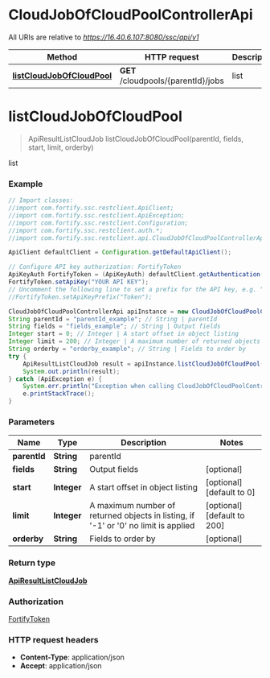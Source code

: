 # CloudJobOfCloudPoolControllerApi

All URIs are relative to *https://16.40.6.107:8080/ssc/api/v1*

Method | HTTP request | Description
------------- | ------------- | -------------
[**listCloudJobOfCloudPool**](CloudJobOfCloudPoolControllerApi.md#listCloudJobOfCloudPool) | **GET** /cloudpools/{parentId}/jobs | list


<a name="listCloudJobOfCloudPool"></a>
# **listCloudJobOfCloudPool**
> ApiResultListCloudJob listCloudJobOfCloudPool(parentId, fields, start, limit, orderby)

list

### Example
```java
// Import classes:
//import com.fortify.ssc.restclient.ApiClient;
//import com.fortify.ssc.restclient.ApiException;
//import com.fortify.ssc.restclient.Configuration;
//import com.fortify.ssc.restclient.auth.*;
//import com.fortify.ssc.restclient.api.CloudJobOfCloudPoolControllerApi;

ApiClient defaultClient = Configuration.getDefaultApiClient();

// Configure API key authorization: FortifyToken
ApiKeyAuth FortifyToken = (ApiKeyAuth) defaultClient.getAuthentication("FortifyToken");
FortifyToken.setApiKey("YOUR API KEY");
// Uncomment the following line to set a prefix for the API key, e.g. "Token" (defaults to null)
//FortifyToken.setApiKeyPrefix("Token");

CloudJobOfCloudPoolControllerApi apiInstance = new CloudJobOfCloudPoolControllerApi();
String parentId = "parentId_example"; // String | parentId
String fields = "fields_example"; // String | Output fields
Integer start = 0; // Integer | A start offset in object listing
Integer limit = 200; // Integer | A maximum number of returned objects in listing, if '-1' or '0' no limit is applied
String orderby = "orderby_example"; // String | Fields to order by
try {
    ApiResultListCloudJob result = apiInstance.listCloudJobOfCloudPool(parentId, fields, start, limit, orderby);
    System.out.println(result);
} catch (ApiException e) {
    System.err.println("Exception when calling CloudJobOfCloudPoolControllerApi#listCloudJobOfCloudPool");
    e.printStackTrace();
}
```

### Parameters

Name | Type | Description  | Notes
------------- | ------------- | ------------- | -------------
 **parentId** | **String**| parentId |
 **fields** | **String**| Output fields | [optional]
 **start** | **Integer**| A start offset in object listing | [optional] [default to 0]
 **limit** | **Integer**| A maximum number of returned objects in listing, if &#39;-1&#39; or &#39;0&#39; no limit is applied | [optional] [default to 200]
 **orderby** | **String**| Fields to order by | [optional]

### Return type

[**ApiResultListCloudJob**](ApiResultListCloudJob.md)

### Authorization

[FortifyToken](../README.md#FortifyToken)

### HTTP request headers

 - **Content-Type**: application/json
 - **Accept**: application/json

